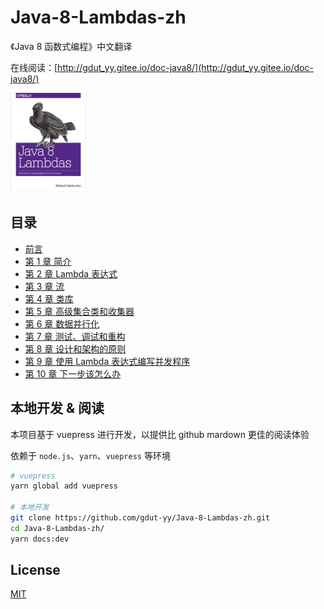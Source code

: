 # Java-8-Lambdas-zh

《Java 8 函数式编程》中文翻译

在线阅读：[http://gdut_yy.gitee.io/doc-java8/](http://gdut_yy.gitee.io/doc-java8/)

<img src="./docs/cover.jpg" width=24% />

## 目录

- [前言](docs/preface.md)
- [第 1 章 简介](docs/ch1.md)
- [第 2 章 Lambda 表达式](docs/ch2.md)
- [第 3 章 流](docs/ch3.md)
- [第 4 章 类库](docs/ch4.md)
- [第 5 章 高级集合类和收集器](docs/ch5.md)
- [第 6 章 数据并行化](docs/ch6.md)
- [第 7 章 测试、调试和重构](docs/ch7.md)
- [第 8 章 设计和架构的原则](docs/ch8.md)
- [第 9 章 使用 Lambda 表达式编写并发程序](docs/ch9.md)
- [第 10 章 下一步该怎么办](docs/ch10.md)

## 本地开发 & 阅读

本项目基于 vuepress 进行开发，以提供比 github mardown 更佳的阅读体验

依赖于 `node.js`、`yarn`、`vuepress` 等环境

```sh
# vuepress
yarn global add vuepress

# 本地开发
git clone https://github.com/gdut-yy/Java-8-Lambdas-zh.git
cd Java-8-Lambdas-zh/
yarn docs:dev
```

## License

[MIT](./LICENSE)
